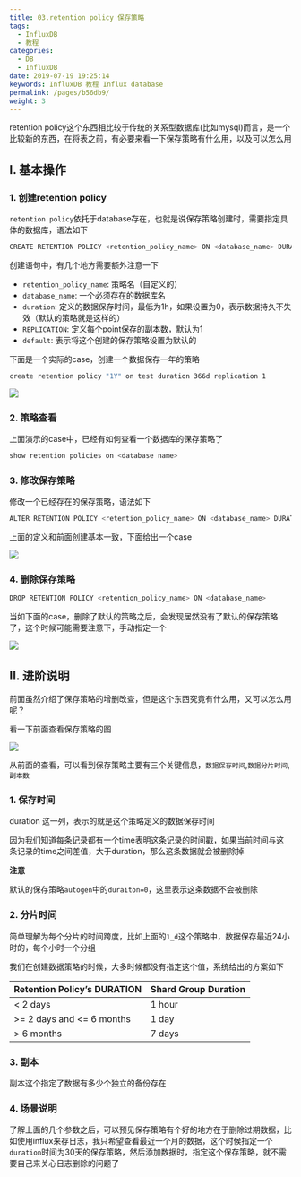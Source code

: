 ```yaml
---
title: 03.retention policy 保存策略
tags: 
  - InfluxDB
  - 教程
categories: 
  - DB
  - InfluxDB
date: 2019-07-19 19:25:14
keywords: InfluxDB 教程 Influx database
permalink: /pages/b56db9/
weight: 3
---
```


retention policy这个东西相比较于传统的关系型数据库(比如mysql)而言，是一个比较新的东西，在将表之前，有必要来看一下保存策略有什么用，以及可以怎么用

<!-- more -->

## I. 基本操作

### 1. 创建retention policy

`retention policy`依托于database存在，也就是说保存策略创建时，需要指定具体的数据库，语法如下

```bash
CREATE RETENTION POLICY <retention_policy_name> ON <database_name> DURATION <duration> REPLICATION <n> [SHARD DURATION <duration>] [DEFAULT]
```

创建语句中，有几个地方需要额外注意一下

- `retention_policy_name`: 策略名（自定义的）
- `database_name`: 一个必须存在的数据库名
- `duration`: 定义的数据保存时间，最低为1h，如果设置为0，表示数据持久不失效（默认的策略就是这样的）
- `REPLICATION`: 定义每个point保存的副本数，默认为1
- `default`: 表示将这个创建的保存策略设置为默认的

下面是一个实际的case，创建一个数据保存一年的策略

```bash
create retention policy "1Y" on test duration 366d replication 1
```

![](/imgs/190719/00.jpg)

### 2. 策略查看

上面演示的case中，已经有如何查看一个数据库的保存策略了

```bash
show retention policies on <database name>
```

### 3. 修改保存策略

修改一个已经存在的保存策略，语法如下

```bash
ALTER RETENTION POLICY <retention_policy_name> ON <database_name> DURATION <duration> REPLICATION <n> SHARD DURATION <duration> DEFAULT
```

上面的定义和前面创建基本一致，下面给出一个case

![](/imgs/190719/01.jpg)


### 4. 删除保存策略

```bash
DROP RETENTION POLICY <retention_policy_name> ON <database_name>
```

当如下面的case，删除了默认的策略之后，会发现居然没有了默认的保存策略了，这个时候可能需要注意下，手动指定一个

![](/imgs/190719/02.jpg)

## II. 进阶说明

前面虽然介绍了保存策略的增删改查，但是这个东西究竟有什么用，又可以怎么用呢？

看一下前面查看保存策略的图

![](/imgs/190719/00.jpg)

从前面的查看，可以看到保存策略主要有三个关键信息，`数据保存时间`,`数据分片时间`,`副本数`

### 1. 保存时间

duration 这一列，表示的就是这个策略定义的数据保存时间

因为我们知道每条记录都有一个time表明这条记录的时间戳，如果当前时间与这条记录的time之间差值，大于duration，那么这条数据就会被删除掉

**注意**

默认的保存策略`autogen`中的`duraiton=0`，这里表示这条数据不会被删除

### 2. 分片时间

简单理解为每个分片的时间跨度，比如上面的`1_d`这个策略中，数据保存最近24小时的，每个小时一个分组

我们在创建数据策略的时候，大多时候都没有指定这个值，系统给出的方案如下

| Retention Policy’s DURATION | Shard Group Duration |
| --- | --- |
| < 2 days	| 1 hour |
| >= 2 days and <= 6 months	| 1 day |
| > 6 months |	7 days|

### 3. 副本

副本这个指定了数据有多少个独立的备份存在

### 4. 场景说明

了解上面的几个参数之后，可以预见保存策略有个好的地方在于删除过期数据，比如使用influx来存日志，我只希望查看最近一个月的数据，这个时候指定一个`duration`时间为30天的保存策略，然后添加数据时，指定这个保存策略，就不需要自己来关心日志删除的问题了

